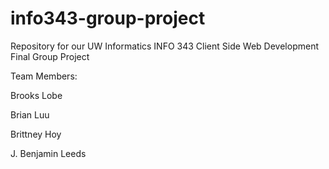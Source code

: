 # info343-group-project
Repository for our UW Informatics INFO 343 Client Side Web Development Final Group Project

Team Members:

Brooks Lobe

Brian Luu

Brittney Hoy

J. Benjamin Leeds
